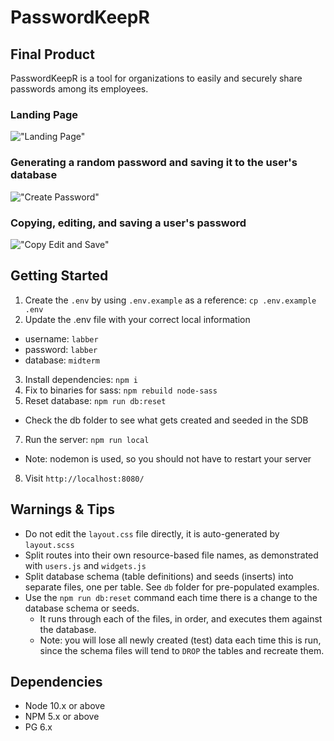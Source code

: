 # PasswordKeepR

## Final Product

PasswordKeepR is a tool for organizations to easily and securely share passwords among its employees.

### Landing Page

!["Landing Page"](https://github.com/jjwlee94/PasswordKeepR/blob/master/docs/homepage.gif)

### Generating a random password and saving it to the user's database

!["Create Password"](https://github.com/jjwlee94/PasswordKeepR/blob/master/docs/create-password.gif)

### Copying, editing, and saving a user's password

!["Copy Edit and Save"](https://github.com/jjwlee94/PasswordKeepR/blob/master/docs/copy-edit-save-function.gif)

## Getting Started

1. Create the `.env` by using `.env.example` as a reference: `cp .env.example .env`
2. Update the .env file with your correct local information

- username: `labber`
- password: `labber`
- database: `midterm`

3. Install dependencies: `npm i`
4. Fix to binaries for sass: `npm rebuild node-sass`
5. Reset database: `npm run db:reset`

- Check the db folder to see what gets created and seeded in the SDB

7. Run the server: `npm run local`

- Note: nodemon is used, so you should not have to restart your server

8. Visit `http://localhost:8080/`

## Warnings & Tips

- Do not edit the `layout.css` file directly, it is auto-generated by `layout.scss`
- Split routes into their own resource-based file names, as demonstrated with `users.js` and `widgets.js`
- Split database schema (table definitions) and seeds (inserts) into separate files, one per table. See `db` folder for pre-populated examples.
- Use the `npm run db:reset` command each time there is a change to the database schema or seeds.
  - It runs through each of the files, in order, and executes them against the database.
  - Note: you will lose all newly created (test) data each time this is run, since the schema files will tend to `DROP` the tables and recreate them.

## Dependencies

- Node 10.x or above
- NPM 5.x or above
- PG 6.x
